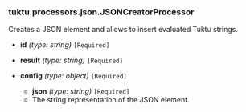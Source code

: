 ### tuktu.processors.json.JSONCreatorProcessor
Creates a JSON element and allows to insert evaluated Tuktu strings.

  * **id** *(type: string)* `[Required]`

  * **result** *(type: string)* `[Required]`

  * **config** *(type: object)* `[Required]`

    * **json** *(type: string)* `[Required]`
    - The string representation of the JSON element.

